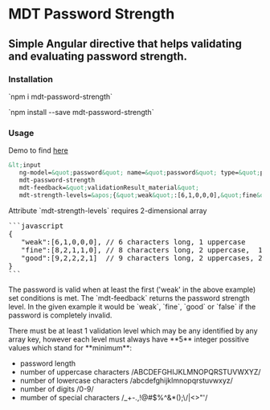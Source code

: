 <h1>MDT Password Strength</h1>
<h2>Simple Angular directive that helps validating and evaluating password strength.</h2>


<h3>Installation</h3>

<p>`npm i mdt-password-strength`</p>

<p>`npm install --save mdt-password-strength`</p>



<h3>Usage</h3>
Demo to find <a href="/demo/index.html">here</a>

```html
&lt;input 
   ng-model=&quot;password&quot; name=&quot;password&quot; type=&quot;password&quot; required
   mdt-password-strength
   mdt-feedback=&quot;validationResult_material&quot;
   mdt-strength-levels=&apos;{&quot;weak&quot;:[6,1,0,0,0],&quot;fine&quot;:[8,2,1,1,0],&quot;good&quot;:[9,2,2,2,1]}&apos;/&gt;
```

<p>Attribute `mdt-strength-levels` requires 2-dimensional array</p>
<pre>
```javascript
{
   "weak":[6,1,0,0,0], // 6 characters long, 1 uppercase
   "fine":[8,2,1,1,0], // 8 characters long, 2 uppercase,  1 lowercase,  1 digit
   "good":[9,2,2,2,1]  // 9 characters long, 2 uppercases, 2 lowercases, 2 digits, 1 special character
}
```
</pre>
<p>
The password is valid when at least the first ('weak' in the above example) set conditions is met.
The `mdt-feedback` returns the password strength level. In the given example it 
would be `weak`, `fine`, `good` or `false` if the password is completely invalid.
</p><p>
There must be at least 1 validation level which may be any identified by any array key, 
however each level must always have **5** integer possitive values which stand for **minimum**:
</p>
<ul>
<li>password length</li>
<li>number of uppercase characters /ABCDEFGHIJKLMNOPQRSTUVWXYZ/</li>
<li>number of lowercase characters /abcdefghijklmnopqrstuvwxyz/</li>
<li>number of digits /0-9/ </li>
<li>mumber of special characters /_+-.,!@#$%^&*();\/|<>"'/</li>




                        
                        
                        
                        
